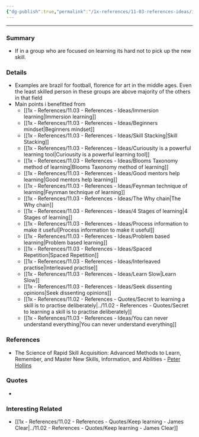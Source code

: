 ```yaml
---
{"dg-publish":true,"permalink":"/1x-references/11-03-references-ideas/immersion-learning/","dgHomeLink":true,"dgPassFrontmatter":true,"dgShowBacklinks":true,"dgShowLocalGraph":false,"dgShowInlineTitle":true}
---
```


---

### Summary
- If in a group who are focused on learning its hard not to pick up the new skill.

### Details
- Examples are brazil for football, florence for art in the middle ages. Even the least skilled person in these groups are above majority of the others in that field
- Main points i benefitted from
	- [[1x - References/11.03 - References - Ideas/Immersion learning|Immersion learning]]
	- [[1x - References/11.03 - References - Ideas/Beginners mindset|Beginners mindset]]
	- [[1x - References/11.03 - References - Ideas/Skill Stacking|Skill Stacking]]
	- [[1x - References/11.03 - References - Ideas/Curiousity is a powerful learning tool|Curiousity is a powerful learning tool]]
	- [[1x - References/11.03 - References - Ideas/Blooms Taxonomy method of learning|Blooms Taxonomy method of learning]]
	- [[1x - References/11.03 - References - Ideas/Good mentors help learning|Good mentors help learning]]
	- [[1x - References/11.03 - References - Ideas/Feynman technique of learning|Feynman technique of learning]]
	- [[1x - References/11.03 - References - Ideas/The Why chain|The Why chain]]
	- [[1x - References/11.03 - References - Ideas/4 Stages of learning|4 Stages of learning]]
	- [[1x - References/11.03 - References - Ideas/Process information to make it useful|Process information to make it useful]]
	- [[1x - References/11.03 - References - Ideas/Problem based learning|Problem based learning]]
	- [[1x - References/11.03 - References - Ideas/Spaced Repetition|Spaced Repetition]]
	- [[1x - References/11.03 - References - Ideas/Interleaved practise|Interleaved practise]]
	- [[1x - References/11.03 - References - Ideas/Learn Slow|Learn Slow]]
	- [[1x - References/11.03 - References - Ideas/Seek dissenting opinions|Seek dissenting opinions]]
	- [[1x - References/11.02 - References - Quotes/Secret to learning a skill is to practise deliberately|../11.02 - References - Quotes/Secret to learning a skill is to practise deliberately]]
	- [[1x - References/11.03 - References - Ideas/You can never understand everything|You can never understand everything]]

### References
- The Science of Rapid Skill Acquisition: Advanced Methods to Learn, Remember, and Master New Skills, Information, and Abilities - [Peter Hollins](https://www.goodreads.com/author/show/16593818.Peter_Hollins)

### Quotes
-

### Interesting Related
- [[1x - References/11.02 - References - Quotes/Keep learning - James Clear|../11.02 - References - Quotes/Keep learning - James Clear]]
